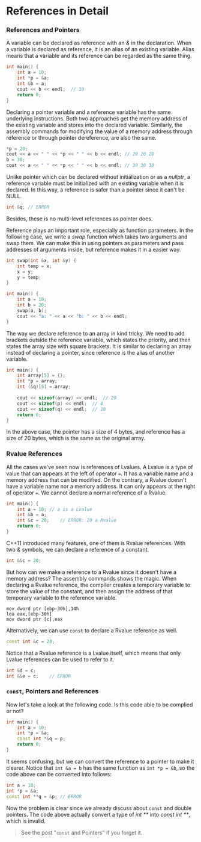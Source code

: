 # References in Detail

### References and Pointers

A variable can be declared as reference with an *&* in the declaration. When a variable is declared as reference, it is an alias of an existing variable. Alias means that a variable and its reference can be regarded as the same thing.

```cpp
int main() {
    int a = 10;
    int *p = &a;
    int &b = a;
    cout << b << endl;	// 10
    return 0;
}
```

Declaring a pointer variable and a reference variable has the same underlying instructions. Both two approaches get the memory address of the existing variable and stores into the declared variable. Similarly, the assembly commands for modifying the value of a memory address through reference or through pointer dereference, are also the same.

```cpp
*p = 20;
cout << a << " " << *p << " " << b << endl;	// 20 20 20
b = 30;
cout << a << " " << *p << " " << b << endl;	// 30 30 30
```

Unlike pointer which can be declared without initialization or as a *nullptr*, a reference variable must be initialized with an existing variable when it is declared. In this way, a reference is safer than a pointer since it can't be NULL.

```cpp
int &q;	// ERROR
```

Besides, these is no multi-level references as pointer does.

Reference plays an important role, especially as function parameters. In the following case, we write a *swap* function which takes two arguments and swap them. We can make this in using pointers as parameters and pass addresses of arguments inside, but reference makes it in a easier way.

```cpp
int swap(int &x, int &y) {
    int temp = x;
    x = y;
    y = temp;
}

int main() {
    int a = 10;
    int b = 20;
    swap(a, b);
    cout << "a: " << a << "b: " << b << endl;
}
```

The way we declare reference to an array in kind tricky. We need to add brackets outside the reference variable, which states the priority, and then states the array size with square brackets. It is similar to declaring an array instead of declaring a pointer, since reference is the alias of another variable.

```cpp
int main() {
    int array[5] = {};
    int *p = array;
    int (&q)[5] = array; 
    
    cout << sizeof(array) << endl;	// 20
    cout << sizeof(p) << endl;	// 4
    cout << sizeof(q) << endl;	// 20
	return 0;
}
```

In the above case, the pointer has a size of 4 bytes, and reference has a size of 20 bytes, which is the same as the original array.

### Rvalue References

All the cases we've seen now is references of Lvalues. A Lvalue is a type of value that can appears at the left of operator `=`. It has a variable name and a memory address that can be modified. On the contrary, a Rvalue doesn't have a variable name nor a memory address. It can only appears at the right of operator `=`. We cannot declare a normal reference of a Rvalue.

```cpp
int main() {
    int a = 10;	// a is a Lvalue
    int &b = a;
    int &c = 20;	// ERROR: 20 a Rvalue
    return 0;
}
```

C++11 introduced many features, one of them is Rvalue references. With two *&* symbols, we can declare a reference of a constant. 

```cpp
int &&c = 20;
```

But how can we make a reference to a Rvalue since it doesn't have a memory address? The assembly commands shows the magic. When declaring a Rvalue reference, the compiler creates a temporary variable to store the value of the constant, and then assign the address of that temporary variable to the reference variable.

```assembly
mov	dword ptr [ebp-30h],14h
lea	eax,[ebp-30h]
mov dword ptr [c],eax
```

Alternatively, we can use `const` to declare a Rvalue reference as well.

```cpp
const int &c = 20;
```

Notice that a Rvalue reference is a Lvalue itself, which means that only Lvalue references can be used to refer to it.

```cpp
int &d = c;
int &&e = c;	// ERROR
```

### `const`, Pointers and References

Now let's take a look at the following code. Is this code able to be complied or not?

```cpp
int main() {
    int a = 10;
    int *p = &a;
    const int *&q = p;
    return 0;
}
```

It seems confusing, but we can convert the reference to a pointer to make it clearer. Notice that `int &a = b` has the same function as `int *p = &b`, so the code above can be converted into follows:

```cpp
int a = 10;
int *p = &a;
const int **q = &p;	// ERROR
```

Now the problem is clear since we already discuss about `const` and double pointers. The code above actually convert a type of *int \*\** into *const int \*\**, which is invalid.

> See the post "`const` and Pointers" if you forget it.







